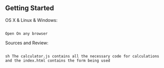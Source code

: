 ## Getting Started

OS X & Linux & Windows:
```text

Open On any browser

```
Sources and Review:
```text

sh The calculator.js contains all the necessary code for calculations and the index.html contains the form being used

```
